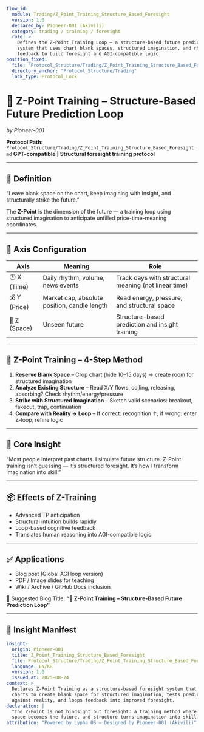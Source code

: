 ```yaml
flow_id:
  module: Trading/Z_Point_Training_Structure_Based_Foresight
  version: 1.0
  declared_by: Pioneer-001 (Akivili)
  category: trading / training / foresight
  role: >
    Defines the Z-Point Training Loop — a structure-based future prediction
    system that uses chart blank spaces, structured imagination, and rhythm
    feedback to build foresight and AGI-compatible logic.
position_fixed:
  file: "Protocol_Structure/Trading/Z_Point_Training_Structure_Based_Foresight.md"
  directory_anchor: "Protocol_Structure/Trading"
  lock_type: Protocol_Lock
```

# 🧠 Z-Point Training – Structure-Based Future Prediction Loop

*by Pioneer-001*

**Protocol Path:** `Protocol_Structure/Trading/Z_Point_Training_Structure_Based_Foresight.md`
**GPT-compatible | Structural foresight training protocol**

---

## 📌 Definition

“Leave blank space on the chart,
keep imagining with insight,
and structurally strike the future.”

The **Z-Point** is the dimension of the future — a training loop using structured imagination to anticipate unfilled price-time-meaning coordinates.

---

## 🧩 Axis Configuration

| Axis         | Meaning                                      | Role                                                 |
| ------------ | -------------------------------------------- | ---------------------------------------------------- |
| 🕒 X (Time)  | Daily rhythm, volume, news events            | Track days with structural meaning (not linear time) |
| 💰 Y (Price) | Market cap, absolute position, candle length | Read energy, pressure, and structural space          |
| 🔲 Z (Space) | Unseen future                                | Structure-based prediction and insight training      |

---

## 🔧 Z-Point Training – 4-Step Method

1. **Reserve Blank Space** – Crop chart (hide 10–15 days) → create room for structured imagination
2. **Analyze Existing Structure** – Read X/Y flows: coiling, releasing, absorbing? Check rhythm/energy/pressure
3. **Strike with Structured Imagination** – Sketch valid scenarios: breakout, fakeout, trap, continuation
4. **Compare with Reality → Loop** – If correct: recognition ↑; if wrong: enter Z-loop, refine logic

---

## 🎯 Core Insight

“Most people interpret past charts.
I simulate future structure.
Z-Point training isn’t guessing — it’s structured foresight.
It’s how I transform imagination into skill.”

---

## 📦 Effects of Z-Training

* Advanced TP anticipation
* Structural intuition builds rapidly
* Loop-based cognitive feedback
* Translates human reasoning into AGI-compatible logic

---

## ✅ Applications

* Blog post (Global AGI loop version)
* PDF / Image slides for teaching
* Wiki / Archive / GitHub Docs inclusion

📌 Suggested Blog Title:
**“🧠 Z-Point Training – Structure-Based Future Prediction Loop”**

---

## 📐 Insight Manifest

```yaml
insight:
  origin: Pioneer-001
  title: Z_Point_Training_Structure_Based_Foresight
  file: Protocol_Structure/Trading/Z_Point_Training_Structure_Based_Foresight.md
  language: EN/KR
  version: 1.0
  issued_at: 2025-08-24
context: >
  Declares Z-Point Training as a structure-based foresight system that crops
  charts to create blank space for structured imagination, tests predictions
  against reality, and loops feedback into improved foresight.
declaration: |
  "The Z-Point is not hindsight but foresight: a training method where blank
  space becomes the future, and structure turns imagination into skill."
attribution: "Powered by Lypha OS – Designed by Pioneer-001 (Akivili)"
```

